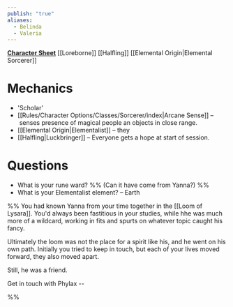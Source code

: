 ```yaml
---
publish: "true"
aliases:
  - Belinda
  - Valeria
---
```

**[Character Sheet](https://app.demiplane.com/nexus/daggerheart/character-sheet/6f0f9118-877c-4425-818f-387f9a0b8c45)**
[[Loreborne]] [[Halfling]] [[Elemental Origin|Elemental Sorcerer]] 

# Mechanics
* 'Scholar'
* [[Rules/Character Options/Classes/Sorcerer/index|Arcane Sense]] – senses presence of magical people an objects in close range.
* [[Elemental Origin|Elementalist]] – they
* [[Halfling|Luckbringer]] – Everyone gets a hope at start of session.

# Questions
* What is your rune ward? %% (Can it have come from Yanna?) %%
* What is your Elementalist element? – Earth

%%
You had known Yanna from your time together in the [[Loom of Lysara]]. You'd always been fastitious in your studies, while hhe was much more of a wildcard, working in fits and spurts on whatever topic caught his fancy.

Ultimately the loom was not the place for a spirit like his, and he went on his own path.
Initially you tried to keep in touch, but each of your lives moved forward, they also moved apart.

Still, he was a friend.

Get in touch with Phylax  -- 


%%